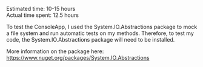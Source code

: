 Estimated time: 10-15 hours <br>
Actual time spent: 12.5 hours

To test the ConsoleApp, I used the System.IO.Abstractions package to mock a file system and run automatic tests on my methods. Therefore, to test my code, the System.IO.Abstractions package will need to be installed.

More information on the package here: https://www.nuget.org/packages/System.IO.Abstractions
